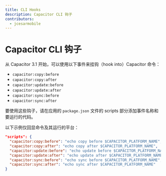 ```yaml
---
title: CLI Hooks
description: Capacitor CLI 钩子
contributors:
  - jcesarmobile
---
```


# Capacitor CLI 钩子

从 Capacitor 3.1 开始，可以使用以下事件来挂钩（hook into）Capacitor 命令：

- `capacitor:copy:before`
- `capacitor:copy:after`
- `capacitor:update:before`
- `capacitor:update:after`
- `capacitor:sync:before`
- `capacitor:sync:after`

要使用这些钩子，请在应用的 `package.json` 文件的 scripts 部分添加事件名称和要运行的代码。

以下示例仅回显命令及其运行的平台：

```json
"scripts": {
  "capacitor:copy:before": "echo copy before $CAPACITOR_PLATFORM_NAME",
  "capacitor:copy:after": "echo copy after $CAPACITOR_PLATFORM_NAME",
  "capacitor:update:before": "echo update before $CAPACITOR_PLATFORM_NAME",
  "capacitor:update:after": "echo update after $CAPACITOR_PLATFORM_NAME",
  "capacitor:sync:before": "echo sync before $CAPACITOR_PLATFORM_NAME",
  "capacitor:sync:after": "echo sync after $CAPACITOR_PLATFORM_NAME"
}
```